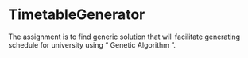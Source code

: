 # TimetableGenerator
 The assignment is to find generic solution that will facilitate generating schedule for university using “ Genetic Algorithm ”.

